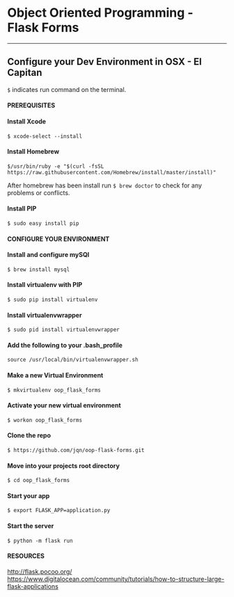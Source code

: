 # Object Oriented Programming - Flask Forms
----------------------------------------------

## Configure your Dev Environment in OSX - El Capitan
`$` indicates run command on the terminal.

#### PREREQUISITES
#### Install Xcode

`$ xcode-select --install`

#### Install Homebrew

` $/usr/bin/ruby -e "$(curl -fsSL https://raw.githubusercontent.com/Homebrew/install/master/install)" `

After homebrew has been install run `$ brew doctor` to check for any problems or conflicts.

#### Install PIP
`$ sudo easy install pip`

#### CONFIGURE YOUR ENVIRONMENT
#### Install and configure mySQl
`$ brew install mysql`

#### Install virtualenv with PIP
`$ sudo pip install virtualenv`

#### Install virtualenvwrapper
`$ sudo pid install virtualenvwrapper`

#### Add the following to your .bash_profile
`source /usr/local/bin/virtualenvwrapper.sh`

#### Make a new Virtual Environment
`$ mkvirtualenv oop_flask_forms`

#### Activate your new virtual environment
`$ workon oop_flask_forms`

#### Clone the repo
`$ https://github.com/jqn/oop-flask-forms.git`

#### Move into your projects root directory
`$ cd oop_flask_forms`

#### Start your app
`$ export FLASK_APP=application.py`

#### Start the server
`$ python -m flask run`


#### RESOURCES
http://flask.pocoo.org/
https://www.digitalocean.com/community/tutorials/how-to-structure-large-flask-applications
